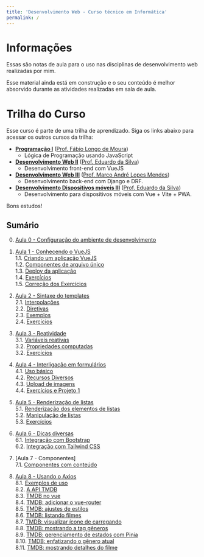 ```yaml
---
title: 'Desenvolvimento Web - Curso técnico em Informática'
permalink: /
---
```


# Informações

Essas são notas de aula para o uso nas disciplinas de desenvolvimento web realizadas por mim.

Esse material ainda está em construção e o seu conteúdo é melhor absorvido durante as atividades realizadas em sala de aula.

# Trilha do Curso

Esse curso é parte de uma trilha de aprendizado. Siga os links abaixo para acessar os outros cursos da trilha:

- **[Programação I](https://github.com/ldmfabio/Programacao)** ([Prof. Fábio Longo de Moura](https://github.com/ldmfabio))
  - Lógica de Programação usando JavaScript
- **[Desenvolvimento Web II](https://eduardo-da-silva.github.io/aula-desenvolvimento-web/)** ([Prof. Eduardo da Silva](https://github.com/eduardo-da-silva/))
  - Desenvolvimento front-end com VueJS
- **[Desenvolvimento Web III](https://github.com/marrcandre/django-drf-tutorial)** ([Prof. Marco André Lopes Mendes](https://github.com/marrcandre))
  - Desenvolvimento back-end com Django e DRF.
- **[Desenvolvimento Dispositivos móveis III](https://eduardo-da-silva.github.io/aula-desenvolvimento-mobile/)** ([Prof. Eduardo da Silva](https://github.com/eduardo-da-silva/))
  - Desenvolvimento para dispositivos móveis com Vue + Vite + PWA.

Bons estudos!

## Sumário

0. [Aula 0 - Configuração do ambiente de desenvolvimento](ambiente/intro.md)

1. [Aula 1 - Conhecendo o VueJS](intro/intro.md)  
   1.1. [Criando um aplicação VueJS](intro/criar-aplicacao-vuejs.html)  
   1.2. [Componentes de arquivo único](intro/single-file-components.html)  
   1.3. [Deploy da aplicação](intro/deploy-aplicacao.html)  
   1.4. [Exercícios](intro/exercicios.html)  
   1.5. [Correção dos Exercícios](intro/correcao-exercicios.html)

2. [Aula 2 - Sintaxe do templates](sintaxe-templates/intro.md)  
   2.1. [Interpolações](sintaxe-templates/interpolacoes.html)  
   2.2. [Diretivas](sintaxe-templates/diretivas.html)  
   2.3. [Exemplos](sintaxe-templates/exemplos.html)  
   2.4. [Exercícios](sintaxe-templates/exercicios.html)

3. [Aula 3 - Reatividade](reatividade/intro.md)  
   3.1. [Variáveis reativas](reatividade/variaveis-reativas.html)  
   3.2. [Propriedades computadas](reatividade/propriedades-computadas.html)  
   3.2. [Exercícios](reatividade/exercicios.html)

4. [Aula 4 - Interligação em formulários](formularios/intro.md)  
   4.1. [Uso básico](formularios/uso-basico.html)  
   4.2. [Recursos Diversos](formularios/recursos-diversos.html)  
   4.3. [Upload de imagens](formularios/upload-imagens.html)  
   4.4. [Exercícios e Projeto 1](formularios/exercicios.html)

5. [Aula 5 - Renderização de listas](listas/intro.md)  
   5.1. [Renderização dos elementos de listas](listas/renderizacao-elementos.html)  
   5.2. [Manipulação de listas](listas/manipulacao-listas.html)  
   5.3. [Exercícios](listas/exercicios.html)

6. [Aula 6 - Dicas diversas](dicas/intro.md)  
   6.1. [Integração com Bootstrap](dicas/integracao-bootstrap.html)  
   6.2. [Integração com Tailwind CSS](dicas/integracao-tailwind.html)

7. [Aula 7 - Componentes]  
   7.1. [Componentes com conteúdo](componentes/conteudo.html)

8. [Aula 8 - Usando o Axios](axios/intro.md)  
   8.1. [Exemplos de uso](axios/exemplos-de-uso.md)  
   8.2. [A API TMDB](axios/tmdb-api.md)  
   8.3. [TMDB no vue](axios/tmdb-no-vue.md)  
   8.4. [TMDB: adicionar o vue-router](axios/tmdb-adicionar-vue-router.md)  
   8.5. [TMDB: ajustes de estilos](axios/tmdb-ajustes-estilos.md)  
   8.6. [TMDB: listando filmes](axios/tmdb-listando-filmes.md)  
   8.7. [TMDB: visualizar ícone de carregando](axios/tmdb-visualizar-carregando)  
   8.8. [TMDB: mostrando a tag gêneros](axios/tmdb-mostrando-tag-generos)  
   8.9. [TMDB: gerenciamento de estados com Pinia](axios/tmdb-gerenciamento-estados-com-pinia)  
   8.10. [TMDB: enfatizando o gênero atual](axios/tmdb-enfatizando-genero-atual)  
   8.11. [TMDB: mostrando detalhes do filme](axios/tmdb-mostrando-detalhes-do-filme)

<!-- 5. [Aula 5 - Revisão Geral de Componentes](componentes/intro.md) -->
